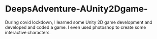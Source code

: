 # DeepsAdventure-AUnity2Dgame-
During covid lockdown, I learned some Unity 2D game development and developed and coded a game. I even used photoshop to create some interactive characters.
